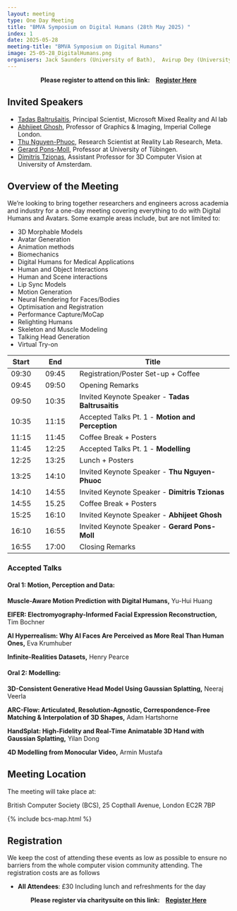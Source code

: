 ```yaml
---
layout: meeting
type: One Day Meeting
title: "BMVA Symposium on Digital Humans (28th May 2025) "
index: 1
date: 2025-05-28
meeting-title: "BMVA Symposium on Digital Humans"
image: 25-05-28_DigitalHumans.png
organisers: Jack Saunders (University of Bath),  Avirup Dey (University of Bath), Vinay Namboodiri (University of Bath), Soubhik Sanyal (Meta). 
---
```


<div class="alert mt-3 alert-info" style="text-align:center;">
<span><strong>Please register to attend on this link: &nbsp;&nbsp;
<a class="btn btn-warning" role="button" href="https://bmva.charitysuite.com/events/tz4td20i">Register Here</a></strong></span>
</div>

## Invited Speakers

*    [Tadas Baltrušaitis](https://www.microsoft.com/en-us/research/people/tabaltru/?msockid=0f662a7197af6620239a3e4e96ba674e), Principal Scientist, Microsoft Mixed Reality and AI lab
*    [Abhijeet Ghosh](https://www.doc.ic.ac.uk/~ghosh/), Professor of Graphics & Imaging, Imperial College London.
*    [Thu Nguyen-Phuoc](https://www.monkeyoverflow.com/), Research Scientist at Reality Lab Research, Meta.
*    [Gerard Pons-Moll](https://virtualhumans.mpi-inf.mpg.de/people/pons-moll.html), Professor at University of Tübingen.
*    [Dimitris Tzionas](https://dtzionas.com/), Assistant Professor for 3D Computer Vision at University of Amsterdam.

## Overview of the Meeting

We’re looking to bring together researchers and engineers across academia and industry for a one-day meeting covering everything to do with Digital Humans and Avatars. Some example areas include, but are not limited to:

*   3D Morphable Models
*   Avatar Generation
*   Animation methods
*   Biomechanics
*   Digital Humans for Medical Applications
*   Human and Object Interactions
*   Human and Scene interactions 
*   Lip Sync Models
*   Motion Generation
*   Neural Rendering for Faces/Bodies
*   Optimisation and Registration
*   Performance Capture/MoCap
*   Relighting Humans
*   Skeleton and Muscle Modeling
*   Talking Head Generation
*   Virtual Try-on



| Start 	|   	| End    	|   	| Title                                        	|
|-------	|---	|--------	|---	|----------------------------------------------	|
| 09:30 	|   	| 09:45  	|   	| Registration/Poster Set-up + Coffee                  	|
| 09:45 	|   	| 09:50  	|   	| Opening Remarks                              	|
| 09:50 	|   	| 10:35  	|   	| Invited Keynote Speaker - **Tadas Baltrusaitis**              	|
| 10:35 	|   	| 11:15  	|   	| Accepted Talks Pt. 1 - **Motion and Perception**           	|
| 11:15 	|   	| 11:45  	|   	| Coffee Break + Posters                       	|
| 11:45 	|   	| 12:25  	|   	| Accepted Talks Pt. 1 - **Modelling**           	|              	 	
| 12:25 	|   	| 13:25  	|   	| Lunch + Posters      	|
| 13:25 	|   	| 14:10  	|   	| Invited Keynote Speaker - **Thu Nguyen-Phuoc**  	|     
| 14:10 	|   	| 14:55  	|   	| Invited Keynote Speaker - **Dimitris Tzionas**  	| 
| 14:55     |       | 15.25     |       | Coffee Break + Posters                        |
| 15:25 	|   	| 16:10  	|   	| Invited Keynote Speaker - **Abhijeet Ghosh**  	|     
| 16:10 	|   	| 16:55  	|   	| Invited Keynote Speaker - **Gerard Pons-Moll**  	| 	 
| 16:55 	|   	| 17:00  	|   	| Closing Remarks                              	|

### Accepted Talks

#### Oral 1: Motion, Perception and Data:
**Muscle-Aware Motion Prediction with Digital Humans,** Yu-Hui Huang

**EIFER: Electromyography-Informed Facial Expression Reconstruction,** Tim Bochner 

**AI Hyperrealism: Why AI Faces Are Perceived as More Real Than Human Ones,** Eva Krumhuber

**Infinite-Realities Datasets,** Henry Pearce

#### Oral 2: Modelling:
**3D-Consistent Generative Head Model Using Gaussian Splatting,** Neeraj Veerla

**ARC-Flow: Articulated, Resolution-Agnostic, Correspondence-Free Matching & Interpolation of 3D Shapes,** Adam Hartshorne

**HandSplat: High-Fidelity and Real-Time Animatable 3D Hand with Gaussian Splatting,** Yilan Dong

**4D Modelling from Monocular Video,** Armin Mustafa


## Meeting Location

The meeting will take place at:

British Computer Society (BCS), 25 Copthall Avenue, London EC2R 7BP

{% include bcs-map.html %}

## Registration

We keep the cost of attending these events as low as possible to ensure no barriers from the whole computer vision community attending. 
The registration costs are as follows 
- **All Attendees**:  £30
Including lunch and refreshments for the day


<div class="alert mt-3 alert-info" style="text-align:center;">
<span><strong>Please register via charitysuite on this link: &nbsp;&nbsp;
<a class="btn btn-warning" role="button" href="https://bmva.charitysuite.com/events/tz4td20i">Register Here</a></strong></span>
</div>




